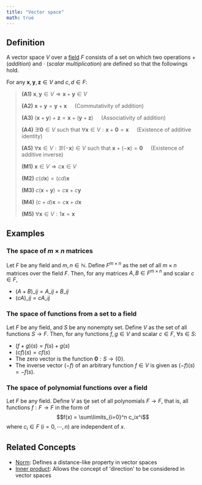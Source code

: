 ```yaml
---
title: "Vector space"
math: true
---
```


## Definition

A vector space $V$ over a [field](notes/Field.md) $F$ consists of a set on which two operations $+$ (_addition_) and $\cdot$ (_scalar multiplication_) are defined so that the followings hold.

For any $\mathbf{x}, \mathbf{y}, \mathbf{z} \in V$ and $c, d \in F$:
> **(A1)** $\mathbf{x}, \mathbf{y} \in V \Rightarrow \mathbf{x} + \mathbf{y} \in V$
>
> **(A2)** $\mathbf{x} + \mathbf{y} = \mathbf{y} + \mathbf{x} \quad$ (Commutativity of addition)
>
> **(A3)** $(\mathbf{x} + \mathbf{y}) + \mathbf{z} = \mathbf{x} + (\mathbf{y} + \mathbf{z}) \quad$ (Associativity of addition)
>
> **(A4)** $\exists ! \mathbf{0} \in V$ such that $\forall \mathbf{x} \in V: \mathbf{x} + \mathbf{0} = \mathbf{x} \quad$ (Existence of additive identity)
>
> **(A5)** $\forall \mathbf{x} \in V: \exists ! (-\mathbf{x}) \in V$ such that $\mathbf{x} + (-\mathbf{x}) = \mathbf{0} \quad$ (Existence of additive inverse)
>
> **(M1)** $\mathbf{x} \in V \Rightarrow c\mathbf{x} \in V$
>
> **(M2)** $c(d\mathbf{x}) = (cd)\mathbf{x}$
>
> **(M3)** $c(\mathbf{x} + \mathbf{y}) = c\mathbf{x} + c\mathbf{y}$
>
> **(M4)** $(c + d)\mathbf{x} = c\mathbf{x} + d\mathbf{x}$
>
> **(M5)** $\forall \mathbf{x} \in V: 1\mathbf{x} = \mathbf{x}$

## Examples
### The space of $m \times n$ matrices
Let $F$ be any field and $m, n \in \mathbb{N}$. Define $F^{m\times n}$ as the set of all $m\times n$ matrices over the field $F$. Then, for any matrices $A, B \in F^{m \times n}$ and scalar $c \in F$,
- $(A + B)\_{ij} = A\_{ij} + B\_{ij}$
- $(cA)\_{ij} = cA\_{ij}$

### The space of functions from a set to a field
Let $F$ be any field, and $S$ be any nonempty set. Define $V$ as the set of all functions $S \to F$. Then, for any functions $f, g \in V$ and scalar $c \in F$, $\forall s \in S$:
- $(f + g)(s) = f(s) + g(s)$
- $(cf)(s) = cf(s)$
- The zero vector is the function $\mathbf{0}: S \to \lbrace 0 \rbrace$.
- The inverse vector $(-f)$ of an arbitrary function $f \in V$ is given as $(-f)(s) = -f(s)$.

### The space of polynomial functions over a field
Let $F$ be any field. Define $V$ as tje set of all polynomials $F \to F$, that is, all functions $f: F \to F$ in the form of
$$f(x) = \sum\limits_{i=0}^n c_ix^i$$
where $c_i \in F$ $(i= 0, \cdots, n)$ are independent of $x$.


## Related Concepts
- [Norm](notes/Norm.md): Defines a distance-like property in vector spaces
- [Inner product](notes/Inner%20product.md): Allows the concept of 'direction' to be considered in vector spaces
 